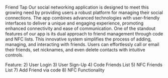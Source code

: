 Friend Tap
Our social networking application is designed to meet this growing need by providing users a robust platform for managing their social connections. The app combines advanced technologies with user-friendly interfaces to deliver a unique and engaging experience, promoting enhanced connectivity and ease of communication. One of the standout features of our app is its dual approach to friend management through code and NFC lists. This innovative system simplifies the process of adding, managing, and interacting with friends. Users can effortlessly call or email their friends, set nicknames, and even delete contacts with intuitive controls.

Feature:
2) User Login
3) User Sign-Up
4) Code Friends List
5) NFC Friends List
7) Add Friend via code
8) NFC Functionality
